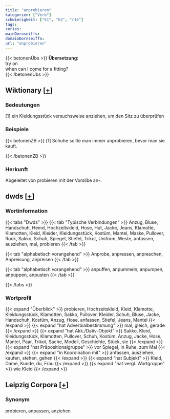 ```yaml
---
title: "anprobieren"
kategorien: ["Verb"]
schwierigkeit: ["k1", "h2", "r16"]
tags:
series:
mainDornseiffs:
domainDornseiffs:
url: "anprobieren"
---
```


{{< betonenÜbs >}}
**Übersetzung:**  
try on  
when can I come for a fitting?  
{{< /betonenÜbs >}}

## Wiktionary [[+](https://de.wiktionary.org/wiki/anprobieren)]

### Bedeutungen
[1] ein Kleidungsstück versuchsweise anziehen, um den Sitz zu überprüfen  

### Beispiele
{{< betonenZB >}}
[1] Schuhe sollte man immer anprobieren, bevor man sie kauft.  

{{< /betonenZB >}}
### Herkunft
Abgeleitet von probieren mit der Vorsilbe an-.  



## dwds [[+](https://www.dwds.de/wb/anprobieren)]

### Wortinformation
{{< tabs "Dwds" >}}
{{< tab "Typische Verbindungen" >}}
Anzug, Bluse, Handschuh, Hemd, Hochzeitskleid, Hose, Hut, Jacke, Jeans, Klamotte, Klamotten, Kleid, Kleider, Kleidungsstück, Kostüm, Mantel, Maske, Pullover, Rock, Sakko, Schuh, Spiegel, Stiefel, Trikot, Uniform, Weste, anfassen, ausziehen, mal, probieren
{{< /tab >}}

{{< tab "alphabetisch vorangehend" >}}
Anprobe, anpressen, anpreschen, Anpreisung, anpreisen
{{< /tab >}}

{{< tab "alphabetisch vorangehend" >}}
anpuffen, anpummeln, anpumpen, anpuppen, anpusten
{{< /tab >}}

{{< /tabs >}}

### Wortprofil
{{< expand "Überblick" >}} probieren, Hochzeitskleid, Kleid, Klamotte, Kleidungsstück, Klamotten, Sakko, Pullover, Kleider, Schuh, Bluse, Jacke, Handschuh, Kostüm, Anzug, Hose, anfassen, Stiefel, Jeans, Mantel {{< /expand >}}
{{< expand "hat Adverbialbestimmung" >}} mal, gleich, gerade {{< /expand >}}
{{< expand "hat Akk./Dativ-Objekt" >}} Sakko, Kleid, Kleidungsstück, Klamotten, Pullover, Schuh, Kostüm, Anzug, Jacke, Hose, Mantel, Paar, Trikot, Sache, Modell, Geschichte, Stück, sie {{< /expand >}}
{{< expand "hat Präpositionalgruppe" >}} vor Spiegel, in Ruhe, zum Mal {{< /expand >}}
{{< expand "in Koordination mit" >}} anfassen, ausziehen, kaufen, stehen, gehen {{< /expand >}}
{{< expand "hat Subjekt" >}} Kleid, Dame, Kunde, du, Frau {{< /expand >}}
{{< expand "hat vergl. Wortgruppe" >}} wie Kleid {{< /expand >}}

## Leipzig Corpora [[+](https://corpora.uni-leipzig.de/en/res?word=anprobieren&corpusId=deu_newscrawl-public_2018)]


### Synonym
probieren, anpassen, anziehen

